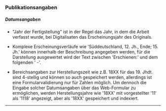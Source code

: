 
### Publikationsangaben

##### Datumsangaben
<!--
 | Datenbank     |  DCTerms             | Solr-Index      | Verwendung  |
 |---------------|----------------------|-----------------|------------:|
 | date_year     | dcterms:created      | publishDate     | Erstellt    |
 | date_creation | dcterms:issued       | publishDateSort | Publiziert  |
 | date_modified | dcterms:modified     | last_indexed    | Modifiziert |
 | date_accepted | dcterms:dateAccepted |                 | Prüfung     |
--> 
  
  * "Jahr der Fertigstellung" ist in der Regel das Jahr, in dem die Arbeit 
    verfasst wurde, bei Digitalisaten das Erscheinungsjahr des Originals.

  * Komplexe Erscheinungsverläufe wie 'Süddeutschland, 12. Jh., Ende; 15. Jh.' 
    können innerhalb der Beschreibung angegeben werden, für die Darstellung 
    ausgewertet wird der Text zwischen 'Erschienen:' und dem folgenden ' -'.

  * Bereichsangaben zur Herstellungszeit wie z.B. 18XX für das 19. Jhdt. sind 
    4-stellig und können so auch gespeichert werden, allerdings ist eine 
    Formularvalidierung nur für Zahlen möglich. Um dennoch die Eingabe solcher 
    Datumsangaben über das Web-Formular zu ermöglichen, werden 
    Herstellungsjahre wie '18XX' mit vorgestellter '11' als '1118' angezeigt, 
    aber als '18XX' gespeichert und indexiert. 

--------------------------------------------------------------------------
